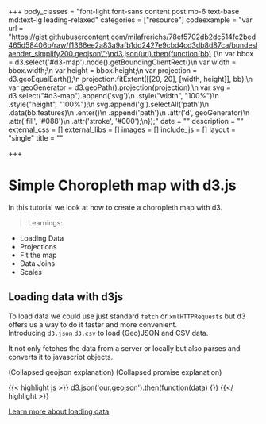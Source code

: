 +++
body_classes = "font-light font-sans content post mb-6 text-base md:text-lg leading-relaxed"
categories = ["resource"]
codeexample = "var url = \"https://gist.githubusercontent.com/milafrerichs/78ef5702db2dc514fc2bed465d58406b/raw/f1366ee2a83a9afb1dd2427e9cbd4cd3db8d87ca/bundeslaender_simplify200.geojson\";\nd3.json(url).then(function(bb) {\n  var bbox = d3.select('#d3-map').node().getBoundingClientRect()\n  var width = bbox.width;\n  var height = bbox.height;\n  var projection = d3.geoEqualEarth();\n  projection.fitExtent([[20, 20], [width, height]], bb);\n  var geoGenerator = d3.geoPath().projection(projection);\n  var svg = d3.select(\"#d3-map\").append('svg')\n      .style(\"width\", \"100%\")\n      .style(\"height\", \"100%\");\n  svg.append('g').selectAll('path')\n  .data(bb.features)\n  .enter()\n    .append('path')\n    .attr('d', geoGenerator)\n    .attr('fill', '#088')\n    .attr('stroke', '#000');\n});"
date = ""
description = ""
external_css = []
external_libs = []
images = []
include_js = []
layout = "single"
title = ""

+++
# Simple Choropleth map with d3.js

In this tutorial we look at how to create a choropleth map with d3.

> Learnings:  
  - Loading Data  
  - Projections  
  - Fit the map  
  - Data Joins  
  - Scales


## Loading data with d3js

To load data we could use just standard `fetch` or `xmlHTTPRequests` but d3 offers us a way to do it faster and more convenient.  
Introducing `d3.json` `d3.csv` to load (Geo)JSON and CSV data. 

It not only fetches the data from a server or locally but also parses and converts it to javascript objects. 

(Collapsed geojson explanation)
(Collapsed promise explanation)

{{< highlight js >}}
d3.json('our.geojson').then(function(data) {})
{{</ highlight >}}

[Learn more about loading data](/resources/d3/loading-data/)
